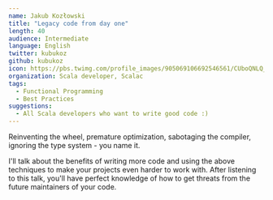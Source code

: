 ```yaml
---
name: Jakub Kozłowski
title: "Legacy code from day one"
length: 40
audience: Intermediate
language: English
twitter: kubukoz
github: kubukoz
icon: https://pbs.twimg.com/profile_images/905069106692546561/CUboQNLQ_400x400.jpg
organization: Scala developer, Scalac
tags:
  - Functional Programming
  - Best Practices
suggestions:
  - All Scala developers who want to write good code :)
---
```

Reinventing the wheel, premature optimization, sabotaging the compiler, ignoring the type system - you name it.

I'll talk about the benefits of writing more code and using the above techniques to make your projects even harder to work with. After listening to this talk, you'll have perfect knowledge of how to get threats from the future maintainers of your code.
